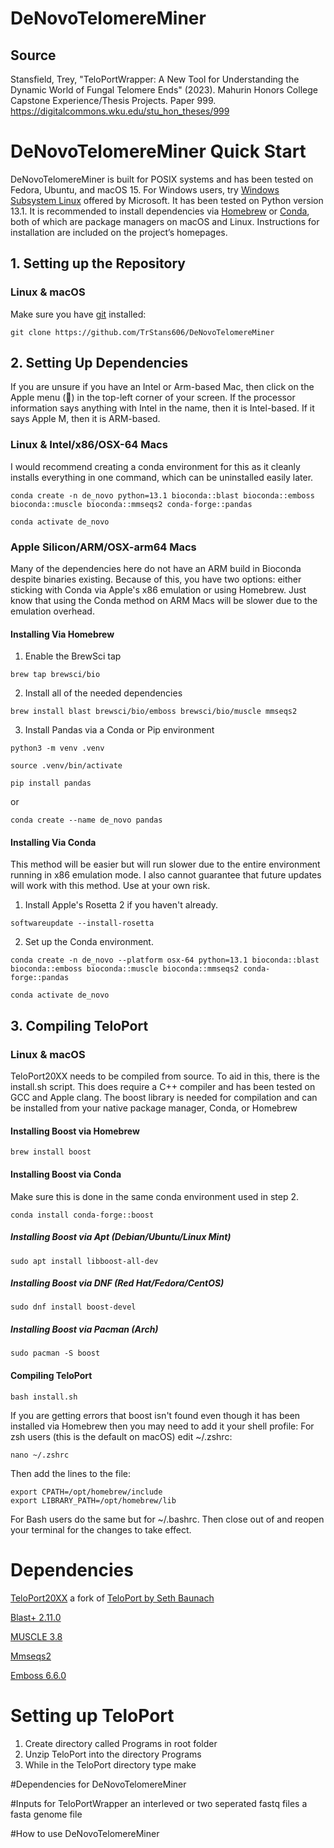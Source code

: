 # DeNovoTelomereMiner

## Source

Stansfield, Trey, "TeloPortWrapper: A New Tool for Understanding the Dynamic World of Fungal Telomere Ends" (2023). Mahurin Honors College Capstone Experience/Thesis Projects. Paper 999.
https://digitalcommons.wku.edu/stu_hon_theses/999

# DeNovoTelomereMiner Quick Start

DeNovoTelomereMiner is built for POSIX systems and has been tested on Fedora, Ubuntu, and macOS 15. For Windows users, try [Windows Subsystem Linux](https://learn.microsoft.com/en-us/windows/wsl/install) offered by Microsoft. It has been tested on Python version 13.1. It is recommended to install dependencies via [Homebrew](https://brew.sh/) or [Conda](https://docs.anaconda.com/miniconda/install/), both of which are package managers on macOS and Linux. Instructions for installation are included on the project’s homepages.

## 1. Setting up the Repository
### Linux & macOS
Make sure you have [git](https://git-scm.com/) installed:

```shell
git clone https://github.com/TrStans606/DeNovoTelomereMiner
```

## 2. Setting Up Dependencies

If you are unsure if you have an Intel or Arm-based Mac, then click on the Apple menu () in the top-left corner of your screen. If the processor information says anything with Intel in the name, then it is Intel-based. If it says Apple M, then it is ARM-based.

### Linux & Intel/x86/OSX-64 Macs 

I would recommend creating a conda environment for this as it cleanly installs everything in one command, which can be uninstalled easily later. 

```shell
conda create -n de_novo python=13.1 bioconda::blast bioconda::emboss bioconda::muscle bioconda::mmseqs2 conda-forge::pandas
```

```shell
conda activate de_novo
```

### Apple Silicon/ARM/OSX-arm64 Macs

Many of the dependencies here do not have an ARM build in Bioconda despite binaries existing. Because of this, you have two options: either sticking with Conda via Apple's x86 emulation or using Homebrew. Just know that using the Conda method on ARM Macs will be slower due to the emulation overhead.

#### Installing Via Homebrew

1. Enable the BrewSci tap 

```shell
brew tap brewsci/bio
```

2. Install all of the needed dependencies

```shell
brew install blast brewsci/bio/emboss brewsci/bio/muscle mmseqs2
```

3. Install Pandas via a Conda or Pip environment

```shell
python3 -m venv .venv
```

```shell
source .venv/bin/activate
```

```shell
pip install pandas
```

or 

```shell
conda create --name de_novo pandas
```

#### Installing Via Conda

This method will be easier but will run slower due to the entire environment running in x86 emulation mode. I also cannot guarantee that future updates will work with this method. Use at your own risk.
1. Install Apple's Rosetta 2 if you haven't already.

```shell
softwareupdate --install-rosetta
```

2. Set up the Conda environment.

```shell
conda create -n de_novo --platform osx-64 python=13.1 bioconda::blast bioconda::emboss bioconda::muscle bioconda::mmseqs2 conda-forge::pandas
```

```shell
conda activate de_novo
```
## 3. Compiling TeloPort
### Linux & macOS

TeloPort20XX needs to be compiled from source. To aid in this, there is the install.sh script. This does require a C++ compiler and has been tested on GCC and Apple clang. The boost library is needed for compilation and can be installed from your native package manager, Conda, or Homebrew 

#### Installing Boost via Homebrew

```shell
brew install boost
```

#### Installing Boost via Conda
Make sure this is done in the same conda environment used in step 2.

```shell
conda install conda-forge::boost
```

##### Installing Boost via Apt (Debian/Ubuntu/Linux Mint)
```shell
sudo apt install libboost-all-dev
```

##### Installing Boost via DNF (Red Hat/Fedora/CentOS)
```shell
sudo dnf install boost-devel
```
##### Installing Boost via Pacman (Arch)
```shell
sudo pacman -S boost
```

#### Compiling TeloPort

```shell
bash install.sh
```
If you are getting errors that boost isn't found even though it has been installed via Homebrew then you may need to add it your shell profile:
For zsh users (this is the default on macOS) edit ~/.zshrc:
```shell
nano ~/.zshrc
```
Then add the lines to the file:
```shell
export CPATH=/opt/homebrew/include
export LIBRARY_PATH=/opt/homebrew/lib
```
For Bash users do the same but for ~/.bashrc. Then close out of and reopen your terminal for the changes to take effect.


# **Dependencies**

[TeloPort20XX](https://github.com/TrStans606/TeloPort20xx) a fork of [TeloPort by Seth Baunach](https://github.com/sabaunach/TeloPort) 

[Blast+ 2.11.0](https://ftp.ncbi.nlm.nih.gov/blast/executables/blast+/2.11.0/) 

[MUSCLE 3.8](https://drive5.com/muscle/downloads_v3.htm)

[Mmseqs2](https://github.com/soedinglab/MMseqs2/)

[Emboss 6.6.0](http://emboss.sourceforge.net/download/)


# Setting up TeloPort

1. Create directory called Programs in root folder
2. Unzip TeloPort into the directory Programs
3. While in the TeloPort directory type make

#Dependencies for DeNovoTelomereMiner

#Inputs for TeloPortWrapper
an interleved or two seperated fastq files
a fasta genome file
 
#How to use DeNovoTelomereMiner
